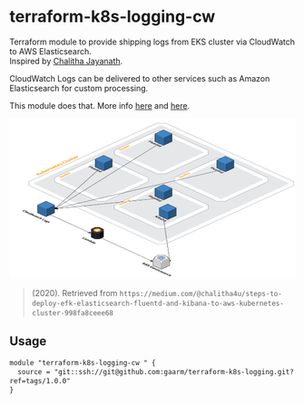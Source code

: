 # terraform-k8s-logging-cw

Terraform module to provide shipping logs from EKS cluster via CloudWatch to AWS Elasticsearch.  
Inspired by [Chalitha Jayanath](https://medium.com/@chalitha4u/steps-to-deploy-efk-elasticsearch-fluentd-and-kibana-to-aws-kubernetes-cluster-998fa8ceee68). 

CloudWatch Logs can be delivered to other services such as Amazon Elasticsearch for custom processing.

This module does that. More info <a href="https://eksworkshop.com/intermediate/230_logging/configurecwl/">here</a> and
<a href="https://medium.com/@chalitha4u/steps-to-deploy-efk-elasticsearch-fluentd-and-kibana-to-aws-kubernetes-cluster-998fa8ceee68">here</a>.

![Diagram](./aws_eks_cw_labda_elasticsearch.png)
> (2020). Retrieved from `https://medium.com/@chalitha4u/steps-to-deploy-efk-elasticsearch-fluentd-and-kibana-to-aws-kubernetes-cluster-998fa8ceee68`

## Usage

```hcl
module "terraform-k8s-logging-cw " {
  source = "git::ssh://git@github.com:gaarm/terraform-k8s-logging.git?ref=tags/1.0.0"
}
```